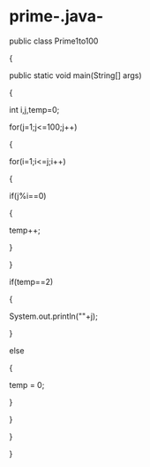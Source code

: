 # prime-.java-
public class Prime1to100

{

public static void main(String[] args) 

{

 int i,j,temp=0;

 

 for(j=1;j<=100;j++)

 { 

 for(i=1;i<=j;i++)

 { 

 if(j%i==0)

 {

 temp++;

 }

 }

 if(temp==2)

 {

 System.out.println(""+j);

 }

 else

 {

 temp = 0;

 }

 

 }

}

}
